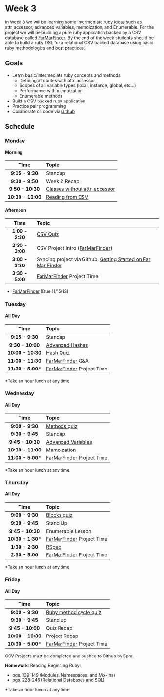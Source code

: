 # Week 3

In Week 3 we will be learning some intermediate ruby ideas such as attr_accessor, advanced variables, memoization, and Enumerable. For the project we will be building a pure ruby application backed by a CSV database called [FarMarFinder](resources/farmarfinder.md). By the end of the week students should be able to build a ruby DSL for a relational CSV backed database using basic ruby methodologies and best practices.

## Goals
- Learn basic/intermediate ruby concepts and methods
    - Defining attributes with attr_accessor
    - Scopes of all variable types (local, instance, global, etc...)
    - Performance with memoization
    - Enumerable methods
- Build a CSV backed ruby application
- Practice pair programming
- Collaborate on code via [Github](http://github.com)

## Schedule

### Monday
#### Morning

| Time              | Topic                        |
|:-----------------:|:-----------------------------|
| **9:15 - 9:30**   | Standup                      |
| **9:30 - 9:50**   | Week 2 Recap                 |
| **9:50 - 10:30**  | [Classes without attr_accessor](monday/book.md)|
| **10:30 - 12:00** | [Reading from CSV](monday/csv_database.md)                |


#### Afternoon

| Time              | Topic                        |
|:-----------------:|:-----------------------------|
| **1:00 - 2:30**   | [CSV Quiz](https://canvas.instructure.com/courses/819456/quizzes/869881)|
| **2:30 - 3:00**   | CSV Project Intro ([FarMarFinder](resources/farmarfinder.md))      |
| **3:00 - 3:30**   | Syncing project via Github: [Getting Started on Far Mar Finder](resources/farmarfinder.md)   |
| **3:30 - 5:00**   | [FarMarFinder](resources/farmarfinder.md) Project Time                 |

- [FarMarFinder](resources/farmarfinder.md) (Due 11/15/13)

### Tuesday
#### All Day

| Time              | Topic             |
|:-----------------:|:------------------|
| **9:15 - 9:30**   | Standup           |
| **9:30 - 10:00**  | [Advanced Hashes](tuesday/hashes.rb)   |
| **10:00 - 10:30** | [Hash Quiz](https://canvas.instructure.com/courses/819456/quizzes/871387)|
| **11:00 - 11:30**| [FarMarFinder](resources/farmarfinder.md) Q&A |
| **11:30 - 5:00*** | [FarMarFinder](resources/farmarfinder.md) Project Time      |

*Take an hour lunch at any time

### Wednesday
#### All Day

| Time               | Topic               |
|:------------------:|:--------------------|
| **9:00 - 9:30**    |[Methods quiz](https://canvas.instructure.com/courses/819456/quizzes/871919)|
| **9:30 - 9:45**    | Standup            |
| **9:45 - 10:30**   | [Advanced Variables](wednesday/advanced_variables.md) |
| **10:30 - 11:00**  | [Memoization](wednesday/memoization.md)        |
| **11:00 - 5:00***  | [FarMarFinder](resources/farmarfinder.md) Project Time       |

*Take an hour lunch at any time

### Thursday
#### All Day

| Time              | Topic               |
|:-----------------:|:--------------------|
| **9:00 - 9:30**   | [Blocks quiz](https://canvas.instructure.com/courses/819456/quizzes/872369) |
| **9:30 - 9:45**   | Stand Up            |
| **9:45 - 10:30**  | [Enumerable Lesson](thursday/enumerable.md)   |
| **10:30 - 1:30*** | [FarMarFinder](resources/farmarfinder.md) Project Time        |
| **1:30 - 2:30**   | [RSpec](thursday/rspec.md)               |
| **2:30 - 5:00**   | [FarMarFinder](resources/farmarfinder.md) Project Time        |

*Take an hour lunch at any time


### Friday

#### All Day

| Time              | Topic             |
|:-----------------:|:------------------|
| **9:00 - 9:30**   | [Ruby method cycle quiz](https://canvas.instructure.com/courses/819456/quizzes/873039)|
| **9:30 - 9:45**   | Stand up          |
| **9:45 - 10:00**  | Quiz Recap        |
| **10:00 - 10:30** | Project Recap     |
| **10:30 - 5:00*** | [FarMarFinder](resources/farmarfinder.md) Project Time      |


CSV Projects must be completed and pushed to Github by 5pm. 

**Homework**: Reading Beginning Ruby: 

- pgs. 139-149 (Modules, Namespaces, and Mix-Ins)
- pgs. 228-246 (Relational Databases and SQL)

*Take an hour lunch at any time
